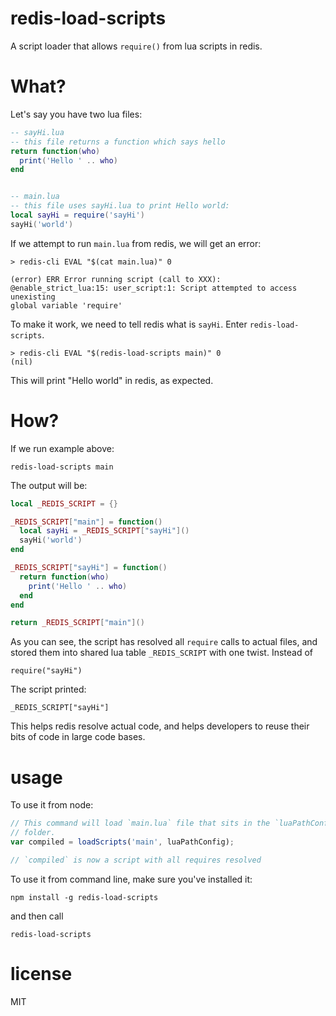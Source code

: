 # redis-load-scripts

A script loader that allows `require()` from lua scripts in redis.

# What?

Let's say you have two lua files:

``` lua
-- sayHi.lua
-- this file returns a function which says hello
return function(who)
  print('Hello ' .. who)
end


-- main.lua
-- this file uses sayHi.lua to print Hello world:
local sayHi = require('sayHi')
sayHi('world')
```

If we attempt to run `main.lua` from redis, we will get an error:

```
> redis-cli EVAL "$(cat main.lua)" 0

(error) ERR Error running script (call to XXX):
@enable_strict_lua:15: user_script:1: Script attempted to access unexisting
global variable 'require'
```

To make it work, we need to tell redis what is `sayHi`. Enter `redis-load-scripts`.

```
> redis-cli EVAL "$(redis-load-scripts main)" 0
(nil)
```

This will print "Hello world" in redis, as expected.

# How?

If we run example above:

```
redis-load-scripts main
```

The output will be:

``` lua
local _REDIS_SCRIPT = {}

_REDIS_SCRIPT["main"] = function()
  local sayHi = _REDIS_SCRIPT["sayHi"]()
  sayHi('world')
end

_REDIS_SCRIPT["sayHi"] = function()
  return function(who)
    print('Hello ' .. who)
  end
end

return _REDIS_SCRIPT["main"]()
```

As you can see, the script has resolved all `require` calls to actual files,
and stored them into shared lua table `_REDIS_SCRIPT` with one twist. Instead of

```
require("sayHi")
```

The script printed:

```
_REDIS_SCRIPT["sayHi"]
```

This helps redis resolve actual code, and helps developers to reuse their bits
of code in large code bases.


# usage

To use it from node:

``` js
// This command will load `main.lua` file that sits in the `luaPathConfig`
// folder.
var compiled = loadScripts('main', luaPathConfig);

// `compiled` is now a script with all requires resolved
```

To use it from command line, make sure you've installed it:

```
npm install -g redis-load-scripts
```

and then call

```
redis-load-scripts
```

# license

MIT
